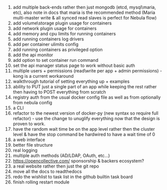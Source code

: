 1. add multiple back-ends rather then just mongodb (etcd, mysql\maria, etc), also note in docs that maria is the recommended method (Maria multi-master write & all synced read slaves is perfect for Nebula flow)
2. add volume\storage plugin usage for containers
3. add network plugin usage for containers
4. add memory and cpu limits for running containers
5. add running containers log drivers
6. add per container ulimits config
7. add running containers as privileged option
8. add the api monitor
9. add option to set container run command 
10. set the api manager status page to work without basic auth
11. multiple users + permissions (read\write per app + admin permissions) - kong is a current workaround
12. walkthrough tutorial of setting everything up + examples
13. ability to PUT just a single part of an app while keeping the rest rather then having to POST everything from scratch
14. registry auth from the usual docker config file as well as from optionally from nebula config
15. a CLI
16. refactor to the newest version of docker-py (new syntax so require full refactor) - use the change to unuglify everything now that the design is proven to work.
17. have the random wait time be on the app level rather then the cluster level & have the stop command be hardwired to have a wait time of 0
18. a web interface
19. better file structure
20. real logging
21. multiple auth methods (AD/LDAP, OAuth, etc...)
22. https://opencollective.com/ sponsorship & backers ecosystem?
23. a real website rather then just the git repo
24. move all the docs to readthedocs
25. redo the wishlist to task list in the github builtin task board
26. finish rolling restart module